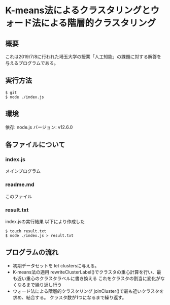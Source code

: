 # K-means法によるクラスタリングとウォード法による階層的クラスタリング
## 概要
これは2019/7/8に行われた埼玉大学の授業「人工知能」の課題に対する解答を与えるプログラムである。

## 実行方法
```
$ git
$ node ./index.js
```

## 環境
依存: node.js
バージョン: v12.6.0

## 各ファイルについて
### index.js
メインプログラム

### readme.md
このファイル

### result.txt
index.jsの実行結果
以下により作成した
```
$ touch result.txt
$ node ./index.js > result.txt
```

## プログラムの流れ
- 初期データセットを let clustersに与える。
- K-means法の適用
rewriteClusterLabel()でクラスタの重心計算を行い、最も近い重心のクラスタラベルに書き換える
これをクラスタの割当に変化がなくなるまで繰り返し行う
- ウォード法による階層的クラスタリング
joinCluster()で最も近いクラスタを求め、結合する。
クラスタ数が1つになるまで繰り返す。